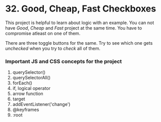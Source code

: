 # 32. Good, Cheap, Fast Checkboxes

This project is helpful to learn about logic with an example. You can not have *Good*, *Cheap* and *Fast* project at the same time. You have to compromise atleast on one of them.

There are three toggle buttons for the same. Try to see which one gets *unchecked* when you try to *check* all of them.

### Important JS and CSS concepts for the project

1. querySelector()
2. querySelectorAll()
3. forEach()
4. if, logical operator
5. arrow function
6. target
7. addEventListener('change')
8. @keyframes
9. :root
